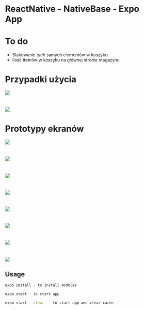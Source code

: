 # ReactNative - NativeBase - Expo App

# To do

- Stakowanie tych samych elementów w koszyku
- Ilość itemów w koszyku na głównej stronie magazynu

# Przypadki użycia

![](./ss/przypadki.uzycia.admin.png)

#

![](./ss/przypadki.uzycia.pracownik.png)

# Prototypy ekranów

![](./ss/logowanie.ekran.png)

#

![](./ss/stronaglowna.ekran.png)

#

![](./ss/magazyn.ekran.png)

#

![](./ss/koszyk.ekran.png)

#

![](./ss/pracownicy.ekran.png)

#

![](./ss/dodaj.pracownika.ekran.png)

#

![](./ss/zarzadzanie.magazynem.ekran.png)

#

![](./ss/dodaj.produkt.ekran.png)

## Usage

```sh
expo install - to install modules
```

```sh
expo start - to start app
```

```sh
expo start --clear  - to start app and clear cache
```
